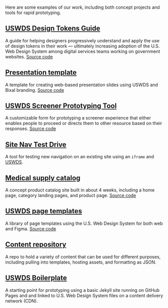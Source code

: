 Here are some examples of our work, including both concept projects and tools for rapid prototyping.

## [USWDS Design Tokens Guide](https://bixal.github.io/uswds-design-tokens-guide/)

A guide for helping designers progressively understand and apply the use of design tokens in their work — ultimately increasing adoption of the U.S. Web Design System among digital services teams working on government websites. [Source code](https://github.com/Bixal/uswds-design-tokens-guide)

## [Presentation template](https://bixal.github.io/presentation-template/)

A template for creating web-based presentation slides using USWDS and Bixal branding. [Source code](https://github.com/Bixal/presentation-template)

## [USWDS Screener Prototyping Tool](https://bixal.github.io/uswds-screener-prototyping-tool/)

A customizable form for prototyping a screener experience that either enables people to proceed or directs them to other resource based on their responses. [Source code](https://github.com/Bixal/uswds-screener-prototyping-tool)

## [Site Nav Test Drive](https://github.com/Bixal/site-nav-test-drive)

A tool for testing new navigation on an existing site using an `iframe` and [USWDS](https://designsystem.digital.gov/).

## [Medical supply catalog](https://bixal.github.io/med-supply-cat/)

A concept product catalog site built in about 4 weeks, including a home page, category landing pages, and product page. [Source code](https://github.com/Bixal/med-supply-cat)

## [USWDS page templates](https://bixal.github.io/uswds-page-templates/)

A library of page templates using the U.S. Web Design System for both web and Figma. [Source code](https://github.com/Bixal/uswds-page-templates)

## [Content repository](https://github.com/Bixal/rrt-content)
A repo to hold a variety of content that can be used for different purposes, including pulling into templates, hosting assets, and formatting as JSON.

## [USWDS Boilerplate](https://github.com/Bixal/uswds-boilerplate)
A starting point for prototyping using a basic Jekyll site running on GitHub Pages and and linked to U.S. Web Design System files on a content delivery network (CDN).